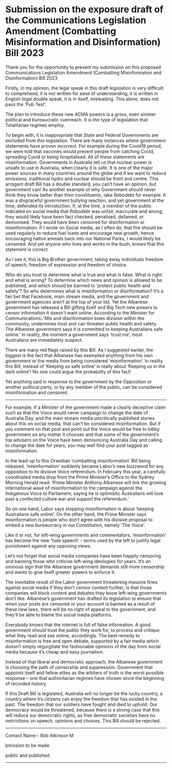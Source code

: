 # Submission on the exposure draft of the Communications Legislation Amendment (Combatting Misinformation and Disinformation) Bill 2023

Thank you for the opportunity to present my submission on this proposed Communications
Legislation Amendment (Combatting Misinformation and Disinformation) Bill 2023

Firstly, in my opinion, the legal speak in this draft legislation is very difficult to comprehend, it is
not written for ease of understanding, it is written in English legal double speak, it is in itself,
misleading. This alone, does not pass the ‘Pub Test’.

The plan to introduce these new ACMA powers is a gross, even sinister political and bureaucratic
overreach. It is the type of legislation that Totalitarian regimes employ.

To begin with, it is inappropriate that State and Federal Governments are excluded from this
legislation. There are many instances where government statements have proven incorrect. For
example during the Covid19 period, we were told that vaccines would prevent people from
catching Covid, spreading Covid or being hospitalised. All of these statements are misinformation.
Governments in Australia tell us that nuclear power is unsafe to use in Australia, when clearly it is
safe. It is one of the major power sources in many countries around the globe and if we want to
reduce emissions, traditional hydro and nuclear should be front and centre.
This arrogant draft Bill has a double standard, you can’t have an opinion, but government can!
As another example of why Government should never think they know better than their
constituents, take Robodebt for example. It was a disgraceful government bullying reaction, and
yet government at the time, defended its introduction. If, at the time, a member of the public
indicated on social media that Robodebt was unfair, inaccurate and wrong, they would likely have
been fact checked, penalised, defamed, or demonised. They would have been censored for
disinformation or misinformation.
If I wrote on Social media, as I often do, that fire should be used regularly to reduce fuel loads and
encourage new growth, hence encouraging native animals back into our National Parks, I would
likely be censored. And yet anyone who lives and works in the bush, knows that this statement is
correct.

As I see it, this is Big Brother government, taking away individuals freedom of speech, freedom of
expression and freedom of choice.

Who do you trust to determine what is true and what is false. What is right and what is wrong?
To determine which news and opinion is allowed to be published, and which should be banned to
‘protect public health and safety’? So who determines what is misinformation or disinformation?
It’s a fair bet that Facebook, main stream media, and the government and government agencies
aren’t at the top of your list. Yet the Albanese government has released a Bill gifting itself and Big
Tech new powers to censor information it doesn’t want online.
According to the Minister for Communications: ‘Mis and disinformation sows division within the
community, undermines trust and can threaten public health and safety. The Albanese government
says it is committed to keeping Australians safe online.’ In reality, the moment a government says
’trust me’, most Australians are immediately suspect.

There are many red flags raised by this Bill. As I suggested earlier, the biggest is the fact that
Albanese has exempted anything from his own government or the media from being considered
‘misinformation’.
In reality this Bill, instead of ‘Keeping us safe online’ is really about ‘Keeping us in the dark online’!
No one could argue the probability of this fact!

Yet anything said in response to the government by the Opposition or another political party, or by
any member of the public, can be considered misinformation and censored.


-----

For example, if a Minister of the government made a clearly deceptive claim such as that the Voice
would never campaign to change the date of Australia Day, and the main stream media uncritically
published stories about this on social media, that can’t be considered misinformation. But if you
comment on that post and point out the Voice would be free to lobby government on any matter it
chooses and that some of the government’s top advisers on the Voice have been denouncing
Australia Day and calling to change the date for years, you may well find your post tagged as
misinformation.

In the lead-up to this Orwellian ‘combatting misinformation’ Bill being released, ‘misinformation’
suddenly became Labor’s new buzzword for any opposition to its divisive Voice referendum.
In February this year, a carefully coordinated media drop from the Prime Minister’s Office to the
Sydney Morning Herald read:
‘Prime Minister Anthony Albanese will link the growing international wave of misinformation to the
campaign against the Indigenous Voice to Parliament, saying he is optimistic Australians will look
past a confected culture war and support the referendum.’

So on one hand, Labor says stopping misinformation is about ‘keeping Australians safe online’. On
the other hand, the Prime Minister says misinformation is people who don’t agree with his divisive
proposal to embed a new bureaucracy in our Constitution, namely ‘The Voice’.

Like it or not, for left-wing governments and commentators, ‘misinformation’ has become the new
‘hate speech’ – terms used by the left to justify legal punishment against any opposing views.

Let’s not forget that social media companies have been happily censoring and banning those who
criticise left-wing ideologies for years. It’s an ominous sign that the Albanese government demands
still more censorship and wants to give itself greater powers to enforce it.

The inevitable result of the Labor government threatening massive fines against social media if
they don’t censor content further, is that those companies will block content and debates they know
left-wing governments don’t like. Albanese’s government has drafted its legislation to ensure that
when your posts are censored or your account is banned as a result of these new laws, there will
be no right of appeal to the government, and they’ll be able to blame the social media platforms.

Everybody knows that the internet is full of false information. A good government should trust the
public they work for, to process and critique what they read and see online, accordingly. The best
remedy to misinformation is free and open debate, supported by a fair media which doesn’t simply
regurgitate the fashionable opinions of the day from social media because it’s cheap and easy
journalism.

Instead of that liberal and democratic approach, the Albanese government is choosing the path of
censorship and suppression. Government that appoints itself and fellow elites as the arbiters of
truth is the worst possible response – one that authoritarian regimes have chosen since the
beginning of recorded history.

If this Draft Bill is legislated, Australia will no longer be the lucky country, a country where it’s
citizens can enjoy the freedom that has existed in the past. The freedom that our soldiers have
fought and died to uphold. Our democracy would be threatened, because there is a strong case
that this will reduce our democratic rights, as free democratic societies have no restrictions on
speech, opinions and choices. This Bill should be rejected.


-----

Contact Name-: Rob Atkinson
M

bmission to be made

public and published.


-----

